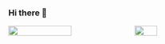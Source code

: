 ### Hi there 👋

<div style="display: flex; flex-direction: row;">
 <img class="img" style="height: auto; width: 50%;" src=https://github-readme-stats-saashd.vercel.app/api?username=saashd&count_private=true&show_icons=true&theme=transparent />
 <img class="img" style="height: auto; width: 30%;" src=https://github-readme-stats-saashd.vercel.app/api/top-langs/?username=saashd&theme=transparent&hide=jupyter%20notebook />
</div>
